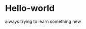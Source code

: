 # Hello-world
always trying to learn something new
<a href="https://avatars.githubusercontent.com/u/117386916?v=4"></a>

